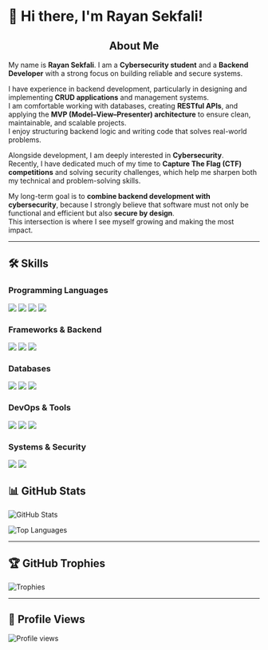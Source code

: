 # 👋 Hi there, I'm Rayan Sekfali!

<div align="center">

## About Me  
</div>
My name is <b>Rayan Sekfali</b>. I am a <b>Cybersecurity student</b> and a <b>Backend Developer</b> with a strong focus on building reliable and secure systems.  

I have experience in backend development, particularly in designing and implementing <b>CRUD applications</b> and management systems.  
I am comfortable working with databases, creating <b>RESTful APIs</b>, and applying the <b>MVP (Model–View–Presenter) architecture</b> to ensure clean, maintainable, and scalable projects.  
I enjoy structuring backend logic and writing code that solves real-world problems.  

Alongside development, I am deeply interested in <b>Cybersecurity</b>.  
Recently, I have dedicated much of my time to <b>Capture The Flag (CTF) competitions</b> and solving security challenges, which help me sharpen both my technical and problem-solving skills.  

My long-term goal is to <b>combine backend development with cybersecurity</b>, because I strongly believe that software must not only be functional and efficient but also <b>secure by design</b>.  
This intersection is where I see myself growing and making the most impact.  


---

## 🛠️ Skills

### Programming Languages
<p>
  <img src="https://img.shields.io/badge/C-A8B9CC?style=for-the-badge&logo=c&logoColor=white"/>
  <img src="https://img.shields.io/badge/Python-3776AB?style=for-the-badge&logo=python&logoColor=white"/>
  <img src="https://img.shields.io/badge/JavaScript-F7DF1E?style=for-the-badge&logo=javascript&logoColor=black"/>
  <img src="https://img.shields.io/badge/Java-007396?style=for-the-badge&logo=java&logoColor=white"/>
</p>

### Frameworks & Backend
<p>
  <img src="https://img.shields.io/badge/Node.js-339933?style=for-the-badge&logo=node.js&logoColor=white"/>
  <img src="https://img.shields.io/badge/Express-000000?style=for-the-badge&logo=express&logoColor=white"/>
  <img src="https://img.shields.io/badge/Flask-000000?style=for-the-badge&logo=flask&logoColor=white"/>
</p>

### Databases
<p>
  <img src="https://img.shields.io/badge/PostgreSQL-4169E1?style=for-the-badge&logo=postgresql&logoColor=white"/>
  <img src="https://img.shields.io/badge/SQLite-003B57?style=for-the-badge&logo=sqlite&logoColor=white"/>
  <img src="https://img.shields.io/badge/Firebase-FFCA28?style=for-the-badge&logo=firebase&logoColor=black"/>
</p>

### DevOps & Tools
<p>
  <img src="https://img.shields.io/badge/Git-F05032?style=for-the-badge&logo=git&logoColor=white"/>
  <img src="https://img.shields.io/badge/GitHub-181717?style=for-the-badge&logo=github&logoColor=white"/>
  <img src="https://img.shields.io/badge/Docker-2496ED?style=for-the-badge&logo=docker&logoColor=white"/>
</p>

### Systems & Security
<p>
  <img src="https://img.shields.io/badge/Kali_Linux-557C94?style=for-the-badge&logo=kalilinux&logoColor=white"/>
  <img src="https://img.shields.io/badge/Wazuh-000000?style=for-the-badge&logoColor=white"/>
</p>


## 📊 GitHub Stats

![GitHub Stats](https://github-readme-stats.vercel.app/api?username=sek7rayan&show_icons=true&theme=tokyonight)

![Top Languages](https://github-readme-stats.vercel.app/api/top-langs/?username=sek7rayan&layout=compact&theme=tokyonight)

---

## 🏆 GitHub Trophies

![Trophies](https://github-profile-trophy.vercel.app/?username=sek7rayan&theme=darkhub)

---

## 👀 Profile Views

![Profile views](https://komarev.com/ghpvc/?username=sek7rayan)
